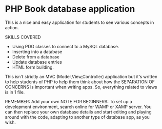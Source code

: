 # PHP Book database application
This is a nice and easy application for students to see various concepts in action.

SKILLS COVERED
- Using PDO classes to connect to a MySQL database.
- Inserting into a database
- Delete from a database
- Update database entries
- HTML form building.

This isn't strictly an MVC (Model,View,Controller) application but it's written to help students of PHP to help them think about how the SEPARATION OF CONCERNS is important when writing apps. So, everything related to views is in 1 file.

REMEMBER:  Add your own 
NOTE FOR BEGINNERS: To set up a development environment, search online for WAMP or XAMP server. You can then replace your own 
database details and start editing and playing around with the code, adapting to another type of database app, as you wish.
